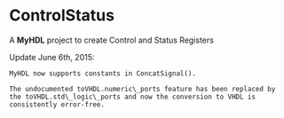 # ControlStatus

A **MyHDL** project to create Control and Status Registers

Update June 6th, 2015:

    MyHDL now supports constants in ConcatSignal().

    The undocumented toVHDL.numeric\_ports feature has been replaced by the toVHDL.std\_logic\_ports and now the conversion to VHDL is consistently error-free.

